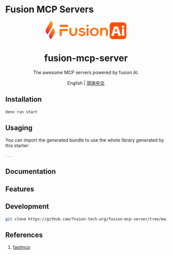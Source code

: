 # Fusion MCP Servers

<div align="center">
  <a href="https://github.com/fusion-tech-org/fusion-mcp-server/tree/main" target="_blank">
    <img alt="fusion AI" width="50%" src="https://github.com/fusion-tech-org/fusion-mcp-server/blob/main/public/FusionAI-logo.png"/>
  </a>
</div>

<div align="center">
  <h1>fusion-mcp-server</h1>
</div>

<div align="center">

The awesome MCP servers powered by fusion AI.

</div>

<div align="center">

English | [简体中文](./README.zh-CN.md)

</div>

## Installation

```bash
deno run start

```

## Usaging

You can import the generated bundle to use the whole library generated by this starter:

```javascript
...
```

## Documentation

## Features

## Development

```bash
git clone https://github.com/fusion-tech-org/fusion-mcp-server/tree/main

```

## References

1. [fastmcp](https://github.com/punkpeye/fastmcp?tab=readme-ov-file)
